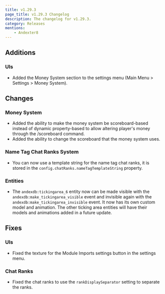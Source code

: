 ```yaml
---
title: v1.29.3
page_title: v1.29.3 Changelog
description: The changelog for v1.29.3.
category: Releases
mentions:
    - Andexter8
---
```


## Additions

### UIs

-   Added the Money System section to the settings menu (Main Menu > Settings > Money System).

## Changes

### Money System

-   Added the ability to make the money system be scoreboard-based instead of dynamic property-based to allow altering player's money through the /scoreboard command.
-   Added the ability to change the scoreboard that the money system uses.

### Name Tag Chat Ranks System

-   You can now use a template string for the name tag chat ranks, it is stored in the `config.chatRanks.nameTagTemplateString` property.

### Entities

-   The `andexdb:tickingarea_6` entity now can be made visible with the `andexdb:make_tickingarea_visible` event and invisible again with the `andexdb:make_tickingarea_invisible` event. It now has its own custom model and animation. The other ticking area entities will have their models and animations added in a future update.

## Fixes

### UIs

-   Fixed the texture for the Module Imports settings button in the settings menu.

### Chat Ranks

-   Fixed the chat ranks to use the `rankDisplaySeparator` setting to separate the ranks.
